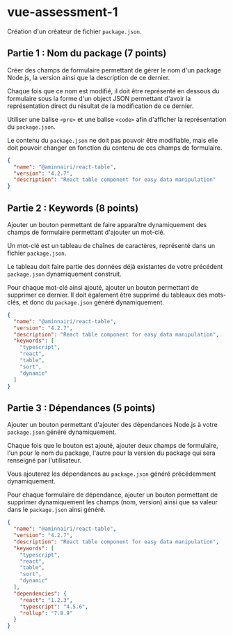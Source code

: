 # vue-assessment-1

Création d'un créateur de fichier `package.json`.

## Partie 1 : Nom du package (7 points)

Créer des champs de formulaire permettant de gérer le nom d'un package Node.js, la version ainsi que la description de ce dernier.

Chaque fois que ce nom est modifié, il doit être représenté en dessous du formulaire sous la forme d'un object JSON permettant d'avoir la représentation direct du résultat de la modification de ce dernier.

Utiliser une balise `<pre>` et une balise `<code>` afin d'afficher la représentation du `package.json`.

Le contenu du `package.json` ne doit pas pouvoir être modifiable, mais elle doit pouvoir changer en fonction du contenu de ces champs de formulaire.

```json
{
  "name": "@aminnairi/react-table",
  "version": "4.2.7",
  "description": "React table component for easy data manipulation"
}
```

## Partie 2 : Keywords (8 points)

Ajouter un bouton permettant de faire apparaître dynamiquement des champs de formulaire permettant d'ajouter un mot-clé.

Un mot-clé est un tableau de chaînes de caractères, représenté dans un fichier `package.json`.

Le tableau doit faire partie des données déjà existantes de votre précédent `package.json` dynamiquement construit.

Pour chaque mot-clé ainsi ajouté, ajouter un bouton permettant de supprimer ce dernier. Il doit également être supprimé du tableaux des mots-clés, et donc du `package.json` généré dynamiquement.

```json
{
  "name": "@aminnairi/react-table",
  "version": "4.2.7",
  "description": "React table component for easy data manipulation",
  "keywords": [
    "typescript",
    "react",
    "table",
    "sort",
    "dynamic"
  ]
}
```

## Partie 3 : Dépendances (5 points)

Ajouter un bouton permettant d'ajouter des dépendances Node.js à votre `package.json` généré dynamiquement.

Chaque fois que le bouton est ajouté, ajouter deux champs de formulaire, l'un pour le nom du package, l'autre pour la version du package qui sera renseigné par l'utilisateur.

Vous ajouterez les dépendances au `package.json` généré précédemment dynamiquement.

Pour chaque formulaire de dépendance, ajouter un bouton permettant de supprimer dynamiquement les champs (nom, version) ainsi que sa valeur dans le `package.json` ainsi généré.

```json
{
  "name": "@aminnairi/react-table",
  "version": "4.2.7",
  "description": "React table component for easy data manipulation",
  "keywords": [
    "typescript",
    "react",
    "table",
    "sort",
    "dynamic"
  ],
  "dependencies": {
    "react": "1.2.3",
    "typescript": "4.5.6",
    "rollup": "7.8.9"
  }
}
```

